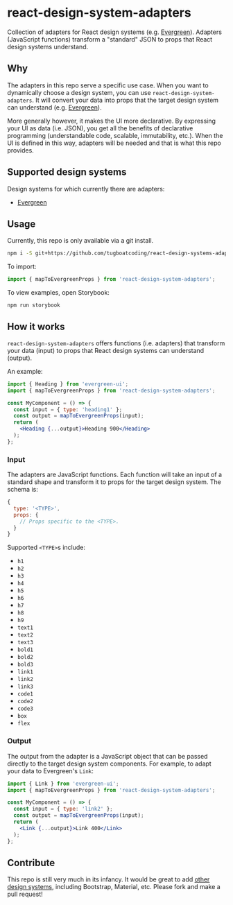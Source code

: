 # react-design-system-adapters

Collection of adapters for React design systems (e.g. [Evergreen](https://evergreen.segment.com/components)). Adapters (JavaScript functions) transform a "standard" JSON to props that React design systems understand.

## Why

The adapters in this repo serve a specific use case. When you want to dynamically choose a design system, you can use `react-design-system-adapters`. It will convert your data into props that the target design system can understand (e.g. [Evergreen](https://evergreen.segment.com/components)).

More generally however, it makes the UI more declarative. By expressing your UI as data (i.e. JSON), you get all the benefits of declarative programming (understandable code, scalable, immutability, etc.). When the UI is defined in this way, adapters will be needed and that is what this repo provides.

## Supported design systems

Design systems for which currently there are adapters:

* [Evergreen](https://evergreen.segment.com/components)

## Usage

Currently, this repo is only available via a git install.

```bash
npm i -S git+https://github.com/tugboatcoding/react-design-systems-adapter.git
```

To import:

```jsx
import { mapToEvergreenProps } from 'react-design-system-adapters';
```

To view examples, open Storybook:

```
npm run storybook
```

## How it works

`react-design-system-adapters` offers functions (i.e. adapters) that transform your data (input) to props that React design systems can understand (output).

An example:

```jsx
import { Heading } from 'evergreen-ui';
import { mapToEvergreenProps } from 'react-design-system-adapters';

const MyComponent = () => {
  const input = { type: 'heading1' };
  const output = mapToEvergreenProps(input);
  return (
    <Heading {...output}>Heading 900</Heading>
  );
};
```

### Input

The adapters are JavaScript functions. Each function will take an input of a standard shape and transform it to props for the target design system. The schema is:

```jsx
{
  type: '<TYPE>',
  props: {
    // Props specific to the <TYPE>.
  }
}
```

Supported `<TYPE>`s include:
* `h1`
* `h2`
* `h3`
* `h4`
* `h5`
* `h6`
* `h7`
* `h8`
* `h9`
* `text1`
* `text2`
* `text3`
* `bold1`
* `bold2`
* `bold3`
* `link1`
* `link2`
* `link3`
* `code1`
* `code2`
* `code3`
* `box`
* `flex`

### Output

The output from the adapter is a JavaScript object that can be passed directly to the target design system components. For example, to adapt your data to Evergreen's `Link`:

```jsx
import { Link } from 'evergreen-ui';
import { mapToEvergreenProps } from 'react-design-system-adapters';

const MyComponent = () => {
  const input = { type: 'link2' };
  const output = mapToEvergreenProps(input);
  return (
    <Link {...output}>Link 400</Link>
  );
};
```

## Contribute

This repo is still very much in its infancy. It would be great to add [other design systems](https://github.com/alexpate/awesome-design-systems), including Bootstrap, Material, etc. Please fork and make a pull request!
